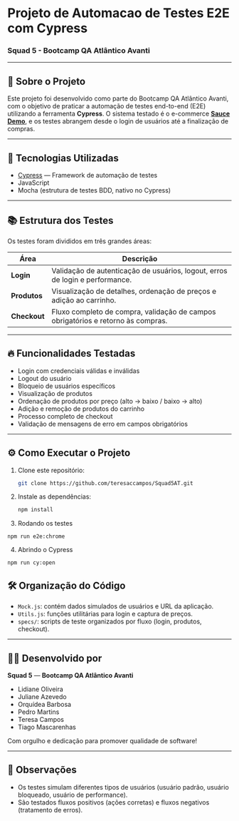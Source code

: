 # Projeto de Automacao de Testes E2E com Cypress  
### Squad 5 - Bootcamp QA Atlântico Avanti

---

## 👋 Sobre o Projeto

Este projeto foi desenvolvido como parte do Bootcamp QA Atlântico Avanti, com o objetivo de praticar a automação de testes end-to-end (E2E) utilizando a ferramenta **Cypress**.
O sistema testado é o e-commerce **[Sauce Demo](https://www.saucedemo.com/)**, e os testes abrangem desde o login de usuários até a finalização de compras.

---

## 🚀 Tecnologias Utilizadas

- [Cypress](https://www.cypress.io/) — Framework de automação de testes
- JavaScript
- Mocha (estrutura de testes BDD, nativo no Cypress)

---

## 📚 Estrutura dos Testes

Os testes foram divididos em três grandes áreas:

| Área        | Descrição |
| ----------- | --------- |
| **Login** | Validação de autenticação de usuários, logout, erros de login e performance. |
| **Produtos** | Visualização de detalhes, ordenação de preços e adição ao carrinho. |
| **Checkout** | Fluxo completo de compra, validação de campos obrigatórios e retorno às compras. |

---

## 🔥 Funcionalidades Testadas

- Login com credenciais válidas e inválidas
- Logout do usuário
- Bloqueio de usuários específicos
- Visualização de produtos
- Ordenação de produtos por preço (alto → baixo / baixo → alto)
- Adição e remoção de produtos do carrinho
- Processo completo de checkout
- Validação de mensagens de erro em campos obrigatórios

---

## ⚙️ Como Executar o Projeto

1. Clone este repositório:

   ```bash
   git clone https://github.com/teresaccampos/Squad5AT.git
   ```

2. Instale as dependências:

   ```bash
   npm install
   ```

3. Rodando os testes
``` 
npm run e2e:chrome
```

4. Abrindo o Cypress
``` 
npm run cy:open
```

## 🛠️ Organização do Código

- `Mock.js`: contém dados simulados de usuários e URL da aplicação.
- `Utils.js`: funções utilitárias para login e captura de preços.
- `specs/`: scripts de teste organizados por fluxo (login, produtos, checkout).

---

## 👩‍💻 Desenvolvido por

 **Squad 5** — **Bootcamp QA Atlântico Avanti**  
- Lidiane Oliveira
- Juliane Azevedo
- Orquídea Barbosa
- Pedro Martins
- Teresa Campos
- Tiago Mascarenhas

Com orgulho e dedicação para promover qualidade de software! 

---

## 📌 Observações

- Os testes simulam diferentes tipos de usuários (usuário padrão, usuário bloqueado, usuário de performance).
- São testados fluxos positivos (ações corretas) e fluxos negativos (tratamento de erros).



